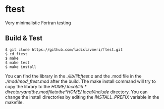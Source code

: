 # ftest
Very minimalistic Fortran testing

## Build & Test

```
$ git clone https://github.com/ladislavmeri/ftest.git
$ cd ftest
$ make
$ make test
$ make install
```

You can find the library in the *./lib/libftest.a* and the .mod file in the *./mod/mod_ftest.mod* after the build. 
The make install command will try to copy the library to the *$HOME/.local/lib* directory and the .mod file to the *$HOME/.local/include* directory. You can change the install directories by editing the *INSTALL_PREFIX* variable in the makefile. 

